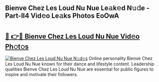 ## Bienve Chez Les Loud Nu Nue Le𝚊k𝚎d N𝚞𝚍e - Part-II4 Vid𝚎o Le𝚊ks Photos EoOwA

# <h2><a href="http://fb1ks4k.evod.top/?m=Bienve+Chez+Les+Loud+Nu+Nue">🔗 👉🔴 Bienve Chez Les Loud Nu Nue Vid𝚎o Ph𝚘t𝚘s</a></h2>

[![Bienve Chez Les Loud Nu Nue N𝚞d𝚎s](https://i.imgur.com/8V9OHl7.gif)](http://fb1ks4k.evod.top/?m=Bienve+Chez+Les+Loud+Nu+Nue)
Online personality Bienve Chez Les Loud Nu Nue known for their dance and lifestyle content. Leadership qualities Bienve Chez Les Loud Nu Nue are essential for public figures to inspire and motivate their followers. 
